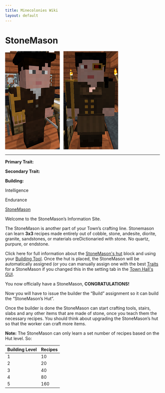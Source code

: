```yaml
---
title: Minecolonies Wiki
layout: default
---
```

# StoneMason

<div class="infobox box text-center">
<img src="../../assets/images/workers/StoneMason_M.png" alt="StoneMason Male" />&nbsp;&nbsp;&nbsp;<img src="../../assets/images/workers/StoneMason_F.png" alt="StoneMason Female" />
<hr />
  <div class="row section-text text-left">
    <div class="col">
      <p><strong>Primary Trait:</strong></p>
      <p><strong>Secondary Trait:</strong></p>
      <p><strong>Building:</strong></p>
    </div>
    <div class="col">
      <p class="traitp">Intelligence</p>
      <p class="traits">Endurance</p>
      <p><a href="../buildings/stonemason">StoneMason</a></p>
    </div>
  </div>
</div>

Welcome to the StoneMason’s Information Site.

The StoneMason is another part of your Town’s crafting line. Stonemason can learn <strong>3x3</strong> recipes made entirely out of cobble, stone, andesite, diorite, granite, sandstones, or materials oreDictionaried with stone. No quartz, purpure, or endstone.


Click here for full information about the [StoneMason's hut](../buildings/stonemason) block and using your [Building Tool](../items/buildingtool). Once the hut is placed, the StoneMason will be automatically assigned (or you can manually assign one with the best [Traits](../systems/workerinfo) for a StoneMason if you changed this in the setting tab in the [Town Hall's GUI](../../source/buildings/townhall).

You now officially have a StoneMason, **CONGRATULATIONS!**

Now you will have to issue the builder the “Build” assignment so it can build the “StoneMason’s Hut”.

Once the builder is done the StoneMason can start crafting tools, stairs, slabs and any other items that are made of stone, once you teach them the necessary recipes. You should think about upgrading the StoneMason’s hut so that the worker can craft more items.  

**Note:** The StoneMason can only learn a set number of recipes based on the Hut level. So:


| Building Level | Recipes |
| ----- | ----- |
| 1 | 10  |
| 2 | 20  |
| 3 | 40  |
| 4 | 80  |
| 5 | 160 |

<br>
